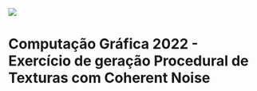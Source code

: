 ![](https://upload.wikimedia.org/wikipedia/pt/9/91/Lp_logo_unisinos.png)
# Computação Gráfica 2022 - Exercício de geração Procedural de Texturas com Coherent Noise



